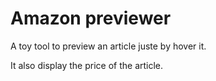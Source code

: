 # Amazon previewer

A toy tool to preview an article juste by hover it.

It also display the price of the article.
